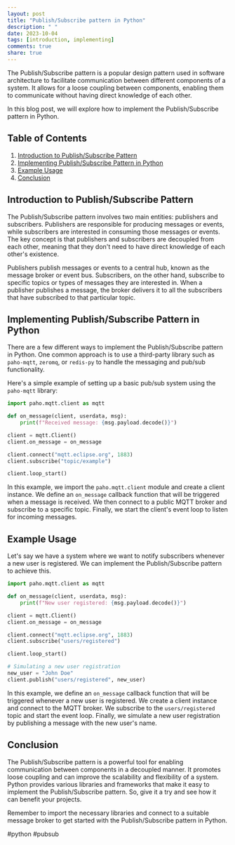 ```yaml
---
layout: post
title: "Publish/Subscribe pattern in Python"
description: " "
date: 2023-10-04
tags: [introduction, implementing]
comments: true
share: true
---
```


The Publish/Subscribe pattern is a popular design pattern used in software architecture to facilitate communication between different components of a system. It allows for a loose coupling between components, enabling them to communicate without having direct knowledge of each other.

In this blog post, we will explore how to implement the Publish/Subscribe pattern in Python.

## Table of Contents
1. [Introduction to Publish/Subscribe Pattern](#introduction-to-publishsubscribe-pattern)
2. [Implementing Publish/Subscribe Pattern in Python](#implementing-publishsubscribe-pattern-in-python)
3. [Example Usage](#example-usage)
4. [Conclusion](#conclusion)

## Introduction to Publish/Subscribe Pattern
The Publish/Subscribe pattern involves two main entities: publishers and subscribers. Publishers are responsible for producing messages or events, while subscribers are interested in consuming those messages or events. The key concept is that publishers and subscribers are decoupled from each other, meaning that they don't need to have direct knowledge of each other's existence.

Publishers publish messages or events to a central hub, known as the message broker or event bus. Subscribers, on the other hand, subscribe to specific topics or types of messages they are interested in. When a publisher publishes a message, the broker delivers it to all the subscribers that have subscribed to that particular topic.

## Implementing Publish/Subscribe Pattern in Python
There are a few different ways to implement the Publish/Subscribe pattern in Python. One common approach is to use a third-party library such as `paho-mqtt`, `zeromq`, or `redis-py` to handle the messaging and pub/sub functionality.

Here's a simple example of setting up a basic pub/sub system using the `paho-mqtt` library:

```python
import paho.mqtt.client as mqtt

def on_message(client, userdata, msg):
    print(f"Received message: {msg.payload.decode()}")

client = mqtt.Client()
client.on_message = on_message

client.connect("mqtt.eclipse.org", 1883)
client.subscribe("topic/example")

client.loop_start()
```

In this example, we import the `paho.mqtt.client` module and create a client instance. We define an `on_message` callback function that will be triggered when a message is received. We then connect to a public MQTT broker and subscribe to a specific topic. Finally, we start the client's event loop to listen for incoming messages.

## Example Usage
Let's say we have a system where we want to notify subscribers whenever a new user is registered. We can implement the Publish/Subscribe pattern to achieve this.

```python
import paho.mqtt.client as mqtt

def on_message(client, userdata, msg):
    print(f"New user registered: {msg.payload.decode()}")

client = mqtt.Client()
client.on_message = on_message

client.connect("mqtt.eclipse.org", 1883)
client.subscribe("users/registered")

client.loop_start()

# Simulating a new user registration
new_user = "John Doe"
client.publish("users/registered", new_user)
```

In this example, we define an `on_message` callback function that will be triggered whenever a new user is registered. We create a client instance and connect to the MQTT broker. We subscribe to the `users/registered` topic and start the event loop. Finally, we simulate a new user registration by publishing a message with the new user's name.

## Conclusion
The Publish/Subscribe pattern is a powerful tool for enabling communication between components in a decoupled manner. It promotes loose coupling and can improve the scalability and flexibility of a system. Python provides various libraries and frameworks that make it easy to implement the Publish/Subscribe pattern. So, give it a try and see how it can benefit your projects.

Remember to import the necessary libraries and connect to a suitable message broker to get started with the Publish/Subscribe pattern in Python.

#python #pubsub